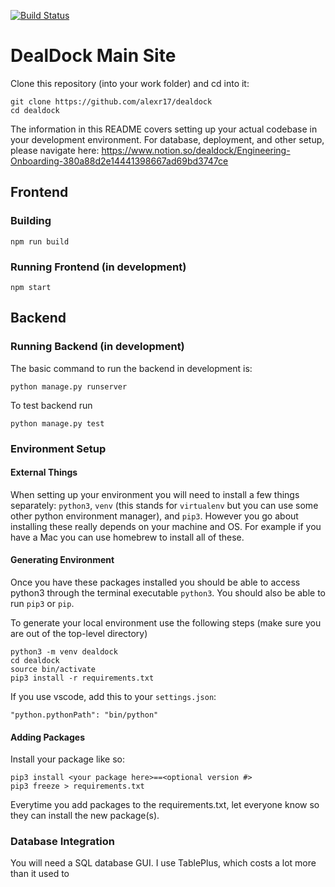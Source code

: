 [![Build Status](https://travis-ci.com/alexr17/dealdock.svg?token=eTSsnFCxpGUesGuyt7Xm&branch=master)](https://travis-ci.com/alexr17/dealdock)

# DealDock Main Site

Clone this repository (into your work folder) and cd into it:
```
git clone https://github.com/alexr17/dealdock
cd dealdock
```

The information in this README covers setting up your actual codebase in your development environment. For database, deployment, and other setup, please navigate here: https://www.notion.so/dealdock/Engineering-Onboarding-380a88d2e14441398667ad69bd3747ce

## Frontend

### Building
```
npm run build
```

### Running Frontend (in development)
```
npm start
```

## Backend

### Running Backend (in development)

The basic command to run the backend in development is:
```
python manage.py runserver
```

To test backend run
```
python manage.py test
```

### Environment Setup

#### External Things
When setting up your environment you will need to install a few things separately: `python3`, `venv` (this stands for `virtualenv` but you can use some other python environment manager), and `pip3`. However you go about installing these really depends on your machine and OS. For example if you have a Mac you can use homebrew to install all of these.

#### Generating Environment
Once you have these packages installed you should be able to access python3 through the terminal executable `python3`. You should also be able to run `pip3` or `pip`.

To generate your local environment use the following steps (make sure you are out of the top-level directory)
```
python3 -m venv dealdock
cd dealdock
source bin/activate
pip3 install -r requirements.txt
```

If you use vscode, add this to your `settings.json`:
```
"python.pythonPath": "bin/python"
```

#### Adding Packages
Install your package like so:
```
pip3 install <your package here>==<optional version #>
pip3 freeze > requirements.txt
```
Everytime you add packages to the requirements.txt, let everyone know so they can install the new package(s).

### Database Integration

You will need a SQL database GUI. I use TablePlus, which costs a lot more than it used to